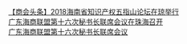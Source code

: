   
[【商会头条】2018海南省知识产权五指山论坛在琼举行](http://www.dianyue.me/archives/902/pzuiwlvmikbqq8dn/)  
[广东海商联盟第十六次秘书长联席会议在珠海召开](http://www.dianyue.me/archives/723/4102kh29sy7ewnoc/)  
[广东海商联盟第十六次秘书长联席会议](http://www.dianyue.me/archives/838/y34rocnqlv70lc56/)